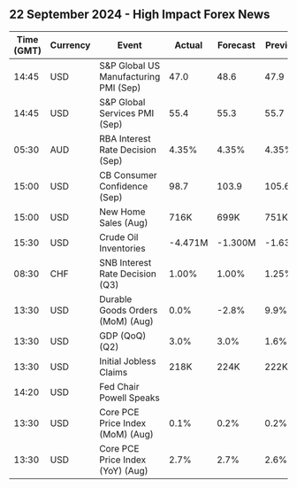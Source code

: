 ## 22 September 2024 - High Impact Forex News

| Time (GMT) | Currency | Event | Actual | Forecast | Previous |
|------|----------|-------|--------|----------|----------|
| 14:45 | USD | S&P Global US Manufacturing PMI (Sep) | 47.0 | 48.6 | 47.9 |
| 14:45 | USD | S&P Global Services PMI (Sep) | 55.4 | 55.3 | 55.7 |
| 05:30 | AUD | RBA Interest Rate Decision (Sep) | 4.35% | 4.35% | 4.35% |
| 15:00 | USD | CB Consumer Confidence (Sep) | 98.7 | 103.9 | 105.6 |
| 15:00 | USD | New Home Sales (Aug) | 716K | 699K | 751K |
| 15:30 | USD | Crude Oil Inventories | -4.471M | -1.300M | -1.630M |
| 08:30 | CHF | SNB Interest Rate Decision (Q3) | 1.00% | 1.00% | 1.25% |
| 13:30 | USD | Durable Goods Orders (MoM) (Aug) | 0.0% | -2.8% | 9.9% |
| 13:30 | USD | GDP (QoQ) (Q2) | 3.0% | 3.0% | 1.6% |
| 13:30 | USD | Initial Jobless Claims | 218K | 224K | 222K |
| 14:20 | USD | Fed Chair Powell Speaks |  |  |  |
| 13:30 | USD | Core PCE Price Index (MoM) (Aug) | 0.1% | 0.2% | 0.2% |
| 13:30 | USD | Core PCE Price Index (YoY) (Aug) | 2.7% | 2.7% | 2.6% |
